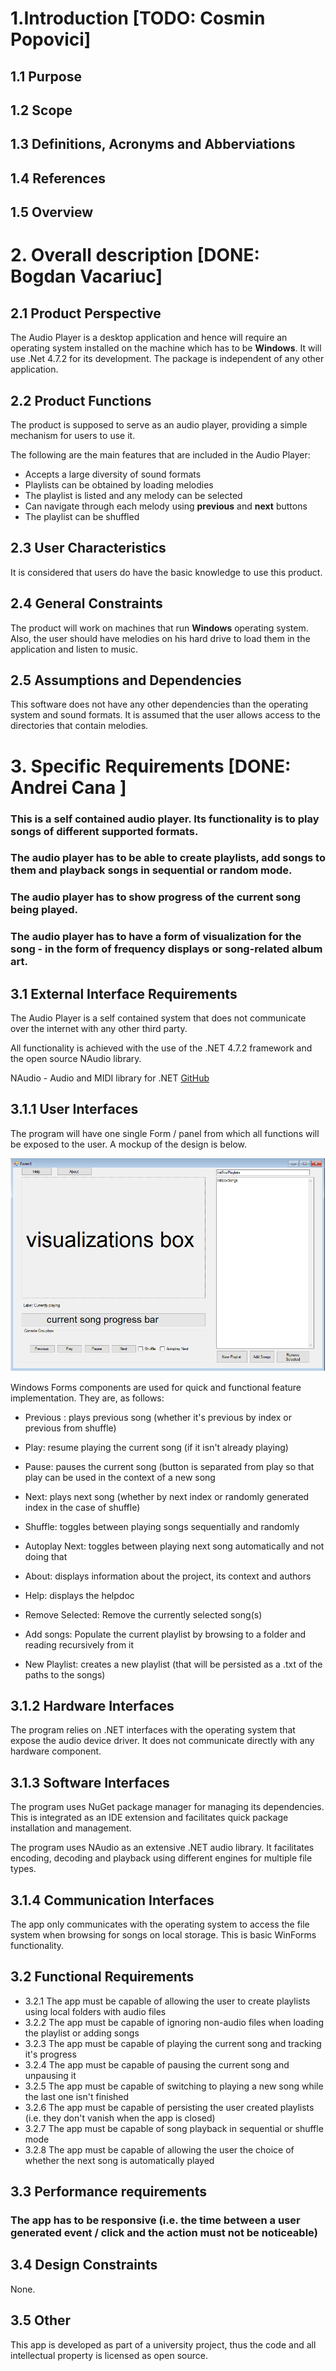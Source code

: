 # 1.Introduction  [TODO: Cosmin Popovici]

## 1.1 Purpose 
## 1.2 Scope 
## 1.3 Definitions, Acronyms and Abberviations 
## 1.4 References 
## 1.5 Overview 

# 2. Overall description [DONE: Bogdan Vacariuc]
## 2.1 Product Perspective 
The Audio Player is a desktop application and hence will require an operating system installed on the machine which has to be <b>Windows</b>. 
It will use .Net 4.7.2 for its development. The package is independent of any other application.

## 2.2 Product Functions 
The product is supposed to serve as an audio player, providing a simple mechanism for users to use it. 

The following are the main features that are included in the Audio Player:<br>
* Accepts a large diversity of sound formats
* Playlists can be obtained by loading melodies
* The playlist is listed and any melody can be selected
* Can navigate through each melody using <b>previous</b> and <b>next</b> buttons
* The playlist can be shuffled


## 2.3 User Characteristics 
It is considered that users do have the basic knowledge to use this product.

## 2.4 General Constraints 
The product will work on machines that run <b>Windows</b> operating system. Also, the user should have melodies on his hard drive to load them in the application and listen to music.

## 2.5 Assumptions and Dependencies 
This software does not have any other dependencies than the operating system and sound formats. It is assumed that the user allows access to the directories that contain melodies.

# 3. Specific Requirements [DONE: Andrei Cana ]

### This is a self contained audio player. Its functionality is to play songs of different supported formats. 
### The audio player has to be able to create playlists, add songs to them and playback songs in sequential or random mode. 
### The audio player has to show progress of the current song being played.
### The audio player has to have a form of visualization for the song - in the form of frequency displays or song-related album art.

## 3.1	External Interface Requirements 

The Audio Player is a self contained system that does not communicate over the internet with any other third party.

All functionality is achieved with the use of the .NET 4.7.2 framework and the open source NAudio library.

NAudio - Audio and MIDI library for .NET
[GitHub](https://github.com/naudio/NAudio)

## 3.1.1 User Interfaces 

The program will have one single Form / panel from which all functions will be exposed to the user. A mockup of the design is below. 

![Image of the UI](./interface_mockup.png)

Windows Forms components are used for quick and functional feature implementation. They are, as follows:

* Previous : plays previous song (whether it's previous by index or previous from shuffle)
* Play: resume playing the current song (if it isn't already playing)
* Pause: pauses the current song (button is separated from play so that play can be used in the context of a new song
* Next: plays next song (whether by next index or randomly generated index in the case of shuffle)
* Shuffle: toggles between playing songs sequentially and randomly 
* Autoplay Next: toggles between playing next song automatically and not doing that

* About: displays information about the project, its context and authors
* Help: displays the helpdoc

* Remove Selected: Remove the currently selected song(s) 
* Add songs: Populate the current playlist by browsing to a folder and reading recursively from it
* New Playlist: creates a new playlist (that will be persisted as a .txt of the paths to the songs)



## 3.1.2 Hardware Interfaces 

The program relies on .NET interfaces with the operating system that expose the audio device driver. It does not communicate directly with any hardware component.

## 3.1.3 Software Interfaces 

The program uses NuGet package manager for managing its dependencies. This is integrated as an IDE extension and facilitates quick package installation and management.

The program uses NAudio as an extensive .NET audio library. It facilitates encoding, decoding and playback using different engines for multiple file types.

## 3.1.4 Communication Interfaces 

The app only communicates with the operating system to access the file system when browsing for songs on local storage. This is basic WinForms functionality.

## 3.2 Functional Requirements 

* 3.2.1 The app must be capable of allowing the user to create playlists using local folders with audio files
* 3.2.2 The app must be capable of ignoring non-audio files when loading the playlist or adding songs
* 3.2.3 The app must be capable of playing the current song and tracking it's progress
* 3.2.4 The app must be capable of pausing the current song and unpausing it
* 3.2.5 The app must be capable of switching to playing a new song while the last one isn't finished
* 3.2.6 The app must be capable of persisting the user created playlists (i.e. they don't vanish when the app is closed)
* 3.2.7 The app must be capable of song playback in sequential or shuffle mode
* 3.2.8 The app must be capable of allowing the user the choice of whether the next song is automatically played

## 3.3 Performance requirements 

### The app has to be responsive (i.e. the time between a user generated event / click and the action must not be noticeable)

## 3.4 Design Constraints

None. 

## 3.5 Other

This app is developed as part of a university project, thus the code and all intellectual property is licensed as open source.  